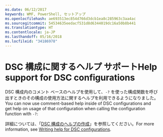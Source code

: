 ```yaml
---
ms.date: 06/12/2017
keywords: WMF, PowerShell, セットアップ
ms.openlocfilehash: ae693513ec854d766d3dcb1ea8c285963c3aa4ac
ms.sourcegitcommit: 54534635eedacf531d8d6344019dc16a50b8b441
ms.translationtype: HT
ms.contentlocale: ja-JP
ms.lasthandoff: 05/16/2018
ms.locfileid: "34186978"
---
```

# <a name="help-support-for-dsc-configurations"></a><span data-ttu-id="d56e1-102">DSC 構成に関するヘルプ サポート</span><span class="sxs-lookup"><span data-stu-id="d56e1-102">Help support for DSC configurations</span></span>

<span data-ttu-id="d56e1-103">DSC 構成内のコメント ベースのヘルプを使用して、`-?` を使った構成関数を呼び出すときのその構成の使用方法に関するヘルプを利用できるようになりました。</span><span class="sxs-lookup"><span data-stu-id="d56e1-103">You can now use comment-based help inside of DSC configurations and get help on usage of that configuration when calling the configuration function with `-?`:</span></span>

<span data-ttu-id="d56e1-104">詳細については、「[DSC 構成のヘルプの作成](https://msdn.microsoft.com/powershell/dsc/confighelp)」を参照してください。</span><span class="sxs-lookup"><span data-stu-id="d56e1-104">For more information, see [Writing help for DSC configurations](https://msdn.microsoft.com/powershell/dsc/confighelp).</span></span>
